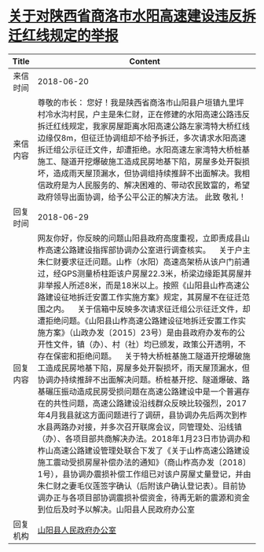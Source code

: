 # <a href="http://www.shangluo.gov.cn/zmhd/ldxxxx.jsp?urltype=leadermail.LeaderMailContentUrl&wbtreeid=1112&leadermailid=4776">关于对陕西省商洛市水阳高速建设违反拆迁红线规定的举报</a>
| Title |                                                                                                                                                                                                                                                                                                                                        Content                                                                                                                                                                                                                                                                                                                                         |
|:-----:|----------------------------------------------------------------------------------------------------------------------------------------------------------------------------------------------------------------------------------------------------------------------------------------------------------------------------------------------------------------------------------------------------------------------------------------------------------------------------------------------------------------------------------------------------------------------------------------------------------------------------------------------------------------------------------------|
| 来信时间  | 2018-06-20                                                                                                                                                                                                                                                                                                                                                                                                                                                                                                                                                                                                                                                                             |
| 来信内容  | 尊敬的市长： 您好！我是陕西省商洛市山阳县户垣镇九里坪村冷水沟村民，户主是朱仁财，正在修建的水阳高速公路违反拆迁红线规定，我家房屋距离水阳高速公路左家湾特大桥红线边缘仅8m，但征迁协调组却不给予拆迁，多次请求水阳高速拆迁组公示征迁文件，却遭拒绝。水阳高速左家湾特大桥桩基施工、隧道开挖爆破施工造成民房地基下陷，房屋多处开裂损坏，造成雨天屋顶漏水，但协调组持续推辞不出面解决。我相信政府是为人民服务的、解决困难的、带动农民致富的，希望政府领导出面协调，给予公平公正的解决方法。 此致 敬礼！                                                                                                                                                                                                                                                                                                                                                                                                                                   |
| 回复时间  | 2018-06-29                                                                                                                                                                                                                                                                                                                                                                                                                                                                                                                                                                                                                                                                             |
| 回复内容  | 网友你好，你反映的问题山阳县政府高度重视，立即责成县山柞高速公路建设指挥部协调办公室进行调查核实。    关于户主朱仁财要求征迁问题。山柞（水阳）高速高架桥从该户门前通过，经GPS测量桥柱距该户房屋22.3米，桥梁边缘距其房屋并非举报人所述8米，而是18米以上。按照《山阳县山柞高速公路建设征地拆迁安置工作实施方案》规定，其房屋不在征迁范围之内。    关于信箱中反映多次请求征迁组公示征迁文件，却遭拒绝问题。《山阳县山柞高速公路建设征地拆迁安置工作实施方案》（山政办发〔2015〕23号）是由县政府办发布的公开性文件，镇（办）、村（社）均已颁发，政策公开透明，不存在保密和拒绝问题。    关于特大桥桩基施工隧道开挖爆破施工造成民房地基下陷，房屋多处开裂损坏，雨天屋顶漏水，但协调办持续推辞不出面解决问题。桥桩基开挖、隧道爆破、路基碾压振动造成民房受损问题在高速公路建设中是一个普遍存在的共性问题，高速公路建设沿线群众反映比较强烈，2017年4月我县就这方面问题进行了调研，县协调办先后两次到柞水县两路办对接，并多次召开联席会议，同管理处、沿线镇（办）、各项目部共商解决办法。2018年1月23日市协调办和柞山高速公路建设管理处联合下发了《关于山柞高速公路建设施工震动受损房屋补偿办法的通知》（商山柞高办发〔2018〕1号），县协调办震损补偿工作组已对该户房屋丈量登记，并由朱仁财之妻毛仪莲签字确认（后附该户确认登记表）。目前协调办正与各项目部协调震损补偿资金，待再无新的震源和资金到位后及时予以解决。山阳县人民政府办公室 |
| 回复机构  | <a href="../../category/agencies/山阳县人民政府办公室.md">山阳县人民政府办公室</a>                                                                                                                                                                                                                                                                                                                                                                                                                                                                                                                                                                                                                         |